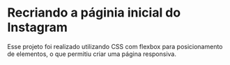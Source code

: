 # Recriando a páginia inicial do Instagram

Esse projeto foi realizado utilizando CSS com flexbox para posicionamento de elementos, o que permitiu criar uma página responsiva.